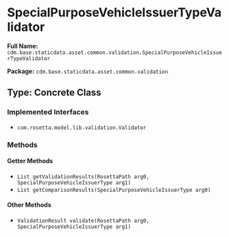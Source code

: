 # SpecialPurposeVehicleIssuerTypeValidator

**Full Name:** `cdm.base.staticdata.asset.common.validation.SpecialPurposeVehicleIssuerTypeValidator`

**Package:** `cdm.base.staticdata.asset.common.validation`

## Type: Concrete Class

### Implemented Interfaces

- `com.rosetta.model.lib.validation.Validator`

### Methods

#### Getter Methods

- `List getValidationResults(RosettaPath arg0, SpecialPurposeVehicleIssuerType arg1)`
- `List getComparisonResults(SpecialPurposeVehicleIssuerType arg0)`

#### Other Methods

- `ValidationResult validate(RosettaPath arg0, SpecialPurposeVehicleIssuerType arg1)`

